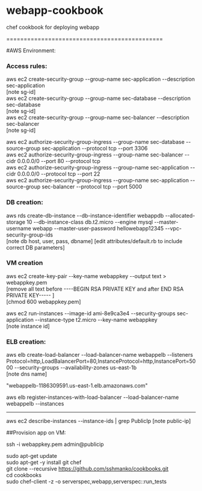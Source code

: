 # webapp-cookbook
chef cookbook for deploying webapp

=============================================

#AWS Environment:

### Access rules:
aws ec2 create-security-group --group-name sec-application --description sec-application  
[note sg-id]  
aws ec2 create-security-group --group-name sec-database --description sec-database  
[note sg-id]  
aws ec2 create-security-group --group-name sec-balancer --description sec-balancer  
[note sg-id]  

aws ec2 authorize-security-group-ingress  --group-name sec-database --source-group sec-application --protocol tcp  --port 3306  
aws ec2 authorize-security-group-ingress --group-name sec-balancer --cidr 0.0.0.0/0 --port 80 --protocol tcp  
aws ec2 authorize-security-group-ingress --group-name sec-application --cidr 0.0.0.0/0 --protocol tcp  --port 22  
aws ec2 authorize-security-group-ingress --group-name sec-application --source-group sec-balancer --protocol tcp  --port 5000  

### DB creation:  
aws rds create-db-instance --db-instance-identifier webappdb --allocated-storage 10 --db-instance-class db.t2.micro --engine mysql --master-username webapp --master-user-password hellowebapp12345  --vpc-security-group-ids <sg-id of sec-database>  
[note db host, user, pass, dbname]
[edit attributes/default.rb to include correct DB parameters]

### VM creation  
aws ec2 create-key-pair --key-name webappkey --output text > webappkey.pem  
[remove all text before ----BEGIN RSA PRIVATE KEY  and after END RSA PRIVATE KEY----- ]  
[chmod 600 webappkey.pem]  

aws ec2 run-instances --image-id ami-8e9ca3e4 --security-groups sec-application --instance-type t2.micro --key-name webappkey  
[note instance id]  

### ELB creation:  
aws elb create-load-balancer --load-balancer-name webappelb --listeners Protocol=http,LoadBalancerPort=80,InstanceProtocol=http,InstancePort=5000 --security-groups <sg-id of sec-balancer> --availability-zones us-east-1b  
[note dns name]  

"webappelb-1186309591.us-east-1.elb.amazonaws.com"  

aws elb register-instances-with-load-balancer --load-balancer-name webappelb --instances <instance id>  

----
aws ec2 describe-instances --instance-ids <instance id> | grep PublicIp
[note public-ip]

##Provision app on VM:  

ssh -i webappkey.pem admin@publicip  

sudo apt-get update  
sudo apt-get -y install git chef  
git clone --recursive https://github.com/sshmanko/cookbooks.git  
cd cookbooks  
sudo chef-client -z -o serverspec,webapp,serverspec::run_tests  

